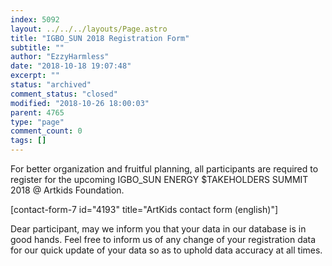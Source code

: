 ```yaml
---
index: 5092
layout: ../../../layouts/Page.astro
title: "IGBO_SUN 2018 Registration Form"
subtitle: ""
author: "EzzyHarmless"
date: "2018-10-18 19:07:48"
excerpt: ""
status: "archived"
comment_status: "closed"
modified: "2018-10-26 18:00:03"
parent: 4765
type: "page"
comment_count: 0
tags: []
---
```


For better organization and fruitful planning, all participants are required to register for the upcoming IGBO_SUN ENERGY $TAKEHOLDERS SUMMIT 2018 @ Artkids Foundation.

[contact-form-7 id="4193" title="ArtKids contact form (english)"]

Dear participant, may we inform you that your data in our database is in good hands. Feel free to inform us of any change of your registration data for our quick update of your data so as to uphold data accuracy at all times.